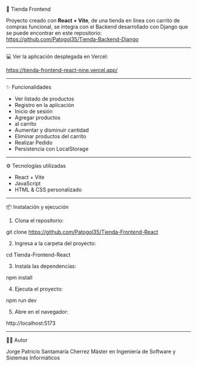 🛒 Tienda Frontend

Proyecto creado con **React + Vite**, de una tienda en línea con carrito de compras funcional, se integra con el Backend desarrollado con Django que se puede encontrar en este repositorio: https://github.com/Patogol35/Tienda-Backend-Django

--- 

💻 Ver la aplicación desplegada en Vercel:

https://tienda-frontend-react-nine.vercel.app/

---

✨ Funcionalidades

- Ver listado de productos
- Registro en la aplicación
- Inicio de sesión 
- Agregar productos
- al carrito
- Aumentar y disminuir cantidad
- Eliminar productos del carrito
- Realizar Pedido
- Persistencia con LocalStorage

---

⚙️ Tecnologías utilizadas

- React + Vite
- JavaScript
- HTML & CSS personalizado

--- 

📦 Instalación y ejecución

1. Clona el repositorio:

git clone https://github.com/Patogol35/Tienda-Frontend-React

2. Ingresa a la carpeta del proyecto:

cd Tienda-Frontend-React

3. Instala las dependencias:
  
npm install

4. Ejecuta el proyecto:

npm run dev 

5. Abre en el navegador:
  
http://localhost:5173

---

👨‍💻 Autor

Jorge Patricio Santamaría Cherrez
Máster en Ingeniería de Software y Sistemas Informáticos


